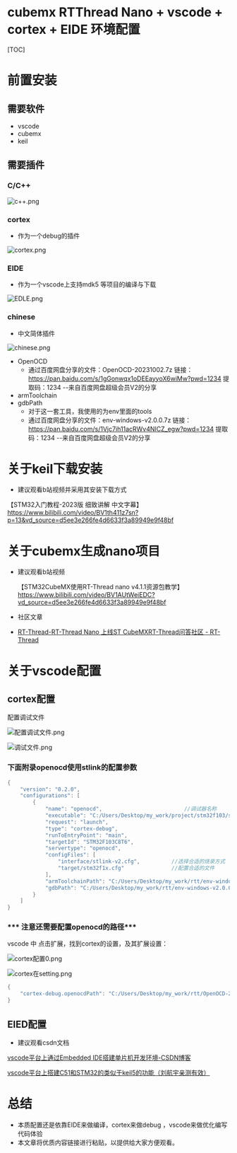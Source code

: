 # cubemx RTThread Nano + vscode + cortex + EIDE 环境配置



[TOC]



# 前置安装



## 需要软件

* vscode
* cubemx
* keil

## 需要插件

### C/C++

![c++.png](https://oss-club.rt-thread.org/uploads/20240923/562faa12c8847e30200daeae48771cdd.png.webp)

### cortex

* 作为一个debug的插件

![cortex.png](https://oss-club.rt-thread.org/uploads/20240923/98b4634b873c0b68e90261f08c3f5f65.png)

### EIDE

* 作为一个vscode上支持mdk5 等项目的编译与下载

![EDLE.png](https://oss-club.rt-thread.org/uploads/20240923/0b96460b16a9f73dd8ac04107fea90f1.png.webp)

### chinese

* 中文简体插件

![chinese.png](https://oss-club.rt-thread.org/uploads/20240923/038571124732cbe0c2775c9624d3c32c.png)

* OpenOCD
  * 通过百度网盘分享的文件：OpenOCD-20231002.7z
    链接：https://pan.baidu.com/s/1gGonwqx1oDEEayyoX6wiMw?pwd=1234 
    提取码：1234 
    --来自百度网盘超级会员V2的分享
* armToolchain
* gdbPath
  * 对于这一套工具，我使用的为env里面的tools
  * 通过百度网盘分享的文件：env-windows-v2.0.0.7z
    链接：https://pan.baidu.com/s/1Vjc7ih11acRWv4NICZ_egw?pwd=1234 
    提取码：1234 
    --来自百度网盘超级会员V2的分享

# 关于keil下载安装

* 建议观看b站视频并采用其安装下载方式

【STM32入门教程-2023版 细致讲解 中文字幕】https://www.bilibili.com/video/BV1th411z7sn?p=13&vd_source=d5ee3e266fe4d6633f3a89949e9f48bf

# 关于cubemx生成nano项目

* 建议观看b站视频

	【STM32CubeMX使用RT-Thread nano v4.1.1资源包教学】https://www.bilibili.com/video/BV1AUtWeiEDC?vd_source=d5ee3e266fe4d6633f3a89949e9f48bf
	
*  社区文章

  * [RT-Thread-RT-Thread Nano 上线ST CubeMXRT-Thread问答社区 - RT-Thread](https://club.rt-thread.org/ask/article/09235f1f8fe6c19e.html)




# 关于vscode配置

## cortex配置

配置调试文件

![配置调试文件.png](https://oss-club.rt-thread.org/uploads/20240923/383e5cb8d745e255b55774739de2eb5d.png.webp)

![调试文件.png](https://oss-club.rt-thread.org/uploads/20240923/76671a3e7bc8dbed471dbca656528f1d.png.webp)

### 下面附录openocd使用stlink的配置参数

```c
{
    "version": "0.2.0",
    "configurations": [
        {
            "name": "openocd",							//调试器名称
            "executable": "C:/Users/Desktop/my_work/project/stm32f103/stm32project/nano/example_stm32f103c8t6/eide/build/example_stm32f103c8t6/example_stm32f103c8t6.elf",					//要执行的烧录文件，建议通过EIDE编译时候生成elf文件
            "request": "launch",
            "type": "cortex-debug",
            "runToEntryPoint": "main",
            "targetId": "STM32F103C8T6",
            "servertype": "openocd",
            "configFiles": [
                "interface/stlink-v2.cfg",			//选择合适的烧录方式
                "target/stm32f1x.cfg"				//配置合适的文件
            ],
            "armToolchainPath": "C:/Users/Desktop/my_work/rtt/env-windows-v2.0.0/env-windows/tools/gnu_gcc/arm_gcc/mingw/bin", // ！！！需要修改为自己的GCC 工具链路径 ！！！
            "gdbPath": "C:/Users/Desktop/my_work/rtt/env-windows-v2.0.0/env-windows/tools/gnu_gcc/arm_gcc/mingw/bin/arm-none-eabi-gdb.exe" // ！！！需要修改为自己的GDB 路径 ！！！
        }
    ]
}

```

### *** 注意还需要配置openocd的路径***

vscode 中 点击扩展，找到cortex的设置，及其扩展设置：

![cortex配置0.png](https://oss-club.rt-thread.org/uploads/20240923/a1c467ca129df0e3fdca5df3255cf929.png.webp)

![cortex在setting.png](https://oss-club.rt-thread.org/uploads/20240923/f972b4b0658b02bbd1b9ce49f8bc6bb5.png.webp)

```c
{
    "cortex-debug.openocdPath": "C:/Users/Desktop/my_work/rtt/OpenOCD-20231002/bin/openocd.exe" //这里填入你的openocd的路径
}
```

## EIED配置

* 建议观看csdn文档

[vscode平台上通过Embedded IDE搭建单片机开发环境-CSDN博客](https://blog.csdn.net/weixin_41080308/article/details/128053268?sharetype=blog&shareId=128053268&sharerefer=APP&sharesource=m0_73016766&sharefrom=link)

[vscode平台上搭建C51和STM32的类似于keil5的功能（刘航宇亲测有效）](https://b23.tv/z4tNlrk)



# 总结

* 本质配置还是依靠EIDE来做编译，cortex来做debug ，vscode来做优化编写代码体验
* 本文章将优质内容链接进行粘贴，以提供给大家方便观看。

